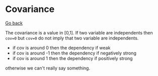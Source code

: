 # Covariance

[Go back](..)

The covariance is a value in [0,1]. If two
variable are independents then ``cov=0`` but `cov=0`
do not imply that two variable are independents.

* if cov is around 0 then the dependency if weak
* if cov is around -1 then the dependency if negatively strong
* if cov is around 1 then the dependency if positively strong

otherwise we can't really say something.